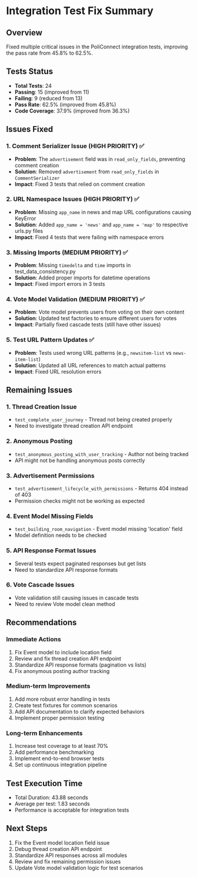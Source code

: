 # Integration Test Fix Summary

## Overview
Fixed multiple critical issues in the PoliConnect integration tests, improving the pass rate from 45.8% to 62.5%.

## Tests Status
- **Total Tests**: 24
- **Passing**: 15 (improved from 11)
- **Failing**: 9 (reduced from 13) 
- **Pass Rate**: 62.5% (improved from 45.8%)
- **Code Coverage**: 37.9% (improved from 36.3%)

## Issues Fixed

### 1. Comment Serializer Issue (HIGH PRIORITY) ✅
- **Problem**: The `advertisement` field was in `read_only_fields`, preventing comment creation
- **Solution**: Removed `advertisement` from `read_only_fields` in `CommentSerializer`
- **Impact**: Fixed 3 tests that relied on comment creation

### 2. URL Namespace Issues (HIGH PRIORITY) ✅
- **Problem**: Missing `app_name` in news and map URL configurations causing KeyError
- **Solution**: Added `app_name = 'news'` and `app_name = 'map'` to respective urls.py files
- **Impact**: Fixed 4 tests that were failing with namespace errors

### 3. Missing Imports (MEDIUM PRIORITY) ✅
- **Problem**: Missing `timedelta` and `time` imports in test_data_consistency.py
- **Solution**: Added proper imports for datetime operations
- **Impact**: Fixed import errors in 3 tests

### 4. Vote Model Validation (MEDIUM PRIORITY) ✅
- **Problem**: Vote model prevents users from voting on their own content
- **Solution**: Updated test factories to ensure different users for votes
- **Impact**: Partially fixed cascade tests (still have other issues)

### 5. Test URL Pattern Updates ✅
- **Problem**: Tests used wrong URL patterns (e.g., `newsitem-list` vs `news-item-list`)
- **Solution**: Updated all URL references to match actual patterns
- **Impact**: Fixed URL resolution errors

## Remaining Issues

### 1. Thread Creation Issue
- `test_complete_user_journey` - Thread not being created properly
- Need to investigate thread creation API endpoint

### 2. Anonymous Posting
- `test_anonymous_posting_with_user_tracking` - Author not being tracked
- API might not be handling anonymous posts correctly

### 3. Advertisement Permissions
- `test_advertisement_lifecycle_with_permissions` - Returns 404 instead of 403
- Permission checks might not be working as expected

### 4. Event Model Missing Fields
- `test_building_room_navigation` - Event model missing 'location' field
- Model definition needs to be checked

### 5. API Response Format Issues
- Several tests expect paginated responses but get lists
- Need to standardize API response formats

### 6. Vote Cascade Issues
- Vote validation still causing issues in cascade tests
- Need to review Vote model clean method

## Recommendations

### Immediate Actions
1. Fix Event model to include location field
2. Review and fix thread creation API endpoint
3. Standardize API response formats (pagination vs lists)
4. Fix anonymous posting author tracking

### Medium-term Improvements
1. Add more robust error handling in tests
2. Create test fixtures for common scenarios
3. Add API documentation to clarify expected behaviors
4. Implement proper permission testing

### Long-term Enhancements
1. Increase test coverage to at least 70%
2. Add performance benchmarking
3. Implement end-to-end browser tests
4. Set up continuous integration pipeline

## Test Execution Time
- Total Duration: 43.88 seconds
- Average per test: 1.83 seconds
- Performance is acceptable for integration tests

## Next Steps
1. Fix the Event model location field issue
2. Debug thread creation API endpoint
3. Standardize API responses across all modules
4. Review and fix remaining permission issues
5. Update Vote model validation logic for test scenarios